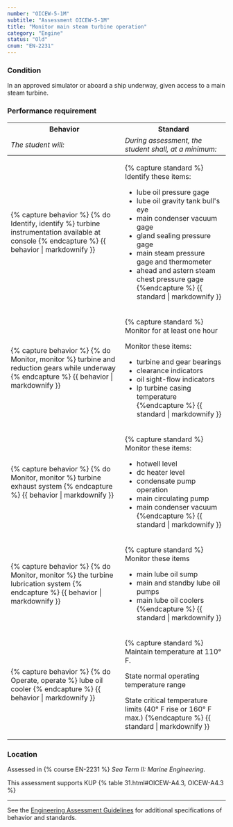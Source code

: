 ```yaml
---
number: "OICEW-5-1M"
subtitle: "Assessment OICEW-5-1M"
title: "Monitor main steam turbine operation"
category: "Engine"
status: "Old"
cnum: "EN-2231"
---
```

### Condition

In an approved simulator or aboard a ship underway, given access to a main steam turbine.

### Performance requirement 

<table width='100%' class='Guidelines'>
 <thead>
 <tr>
     <th class='thirty'>Behavior</th>
     <th class='seventy'>Standard</th>
 </tr>
 <tr>
     <td><em>The student will:</em></td>
     <td><em>During assessment, the student shall, at a minimum:</em></td>
 </tr>
 </thead>
 <tbody>
 

<tr><td>

{% capture behavior %}
{% do Identify, identify %} turbine instrumentation available at console
{% endcapture %}
{{ behavior | markdownify }}

</td><td>

{% capture standard %}
Identify these items:

  * lube oil pressure gage
  * lube oil gravity tank bull's eye
  * main condenser vacuum gage
  * gland sealing pressure gage
  * main steam pressure gage and thermometer
  * ahead and astern steam chest pressure gage
{%endcapture %}
{{ standard | markdownify }}

</td></tr>



<tr><td>

{% capture behavior %}
{% do Monitor, monitor %} turbine and reduction gears while underway
{% endcapture %}
{{ behavior | markdownify }}

</td><td>

{% capture standard %}
Monitor for at least one hour

Monitor these items:

  * turbine and gear bearings
  * clearance indicators
  * oil sight-flow indicators
  * lp turbine casing temperature
{%endcapture %}
{{ standard | markdownify }}

</td></tr>



<tr><td>

{% capture behavior %}
{% do Monitor, monitor %} turbine exhaust system
{% endcapture %}
{{ behavior | markdownify }}

</td><td>

{% capture standard %}
Monitor these items:

  * hotwell level
  * dc heater level
  * condensate pump operation
  * main circulating pump
  * main condenser vacuum
{%endcapture %}
{{ standard | markdownify }}

</td></tr>



<tr><td>

{% capture behavior %}
{% do Monitor, monitor %} the turbine lubrication system
{% endcapture %}
{{ behavior | markdownify }}

</td><td>

{% capture standard %}
Monitor these items

  * main lube oil sump
  * main and standby lube oil pumps
  * main lube oil coolers
{%endcapture %}
{{ standard | markdownify }}

</td></tr>



<tr><td>

{% capture behavior %}
{% do Operate, operate %} lube oil cooler
{% endcapture %}
{{ behavior | markdownify }}

</td><td>

{% capture standard %}
Maintain temperature at 110° F.

State normal operating temperature range

State critical temperature limits (40° F rise or 160° F max.)
{%endcapture %}
{{ standard | markdownify }}

</td></tr>



 </tbody>
 </table>

### Location

Assessed in  {% course  EN-2231 %}  *Sea Term II: Marine Engineering*.

This assessment supports KUP {% table 31.html#OICEW-A4.3, OICEW-A4.3 %}

***



See the [Engineering Assessment Guidelines](guidelines) for additional specifications of behavior and standards.